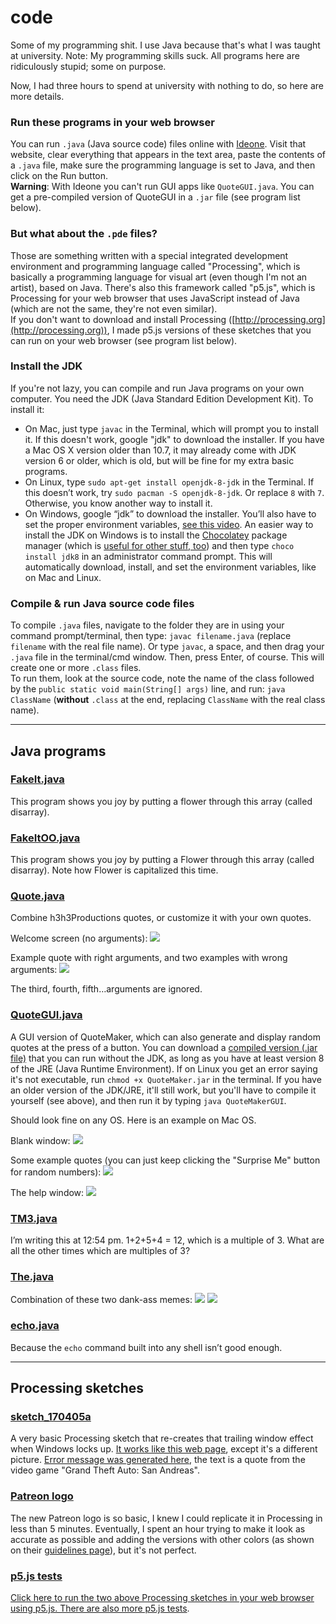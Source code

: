 # code
Some of my programming shit. I use Java because that's what I was taught at university. Note: My programming skills suck. All programs here are ridiculously stupid; some on purpose.

Now, I had three hours to spend at university with nothing to do, so here are more details.

### Run these programs in your web browser
You can run `.java` (Java source code) files online with [Ideone](http://ideone.com/). Visit that website, clear everything that appears in the text area, paste the contents of a `.java` file, make sure the programming language is set to Java, and then click on the Run button.    
**Warning**: With Ideone you can't run GUI apps like `QuoteGUI.java`. You can get a pre-compiled version of QuoteGUI in a `.jar` file (see program list below).

### But what about the `.pde` files?
Those are something written with a special integrated development environment and programming language called "Processing", which is basically a programming language for visual art (even though I'm not an artist), based on Java. There's also this framework called "p5.js", which is Processing for your web browser that uses JavaScript instead of Java (which are not the same, they're not even similar).    
If you don't want to download and install Processing ([http://processing.org](http://processing.org)), I made p5.js versions of these sketches that you can run on your web browser (see program list below).

### Install the JDK
If you're not lazy, you can compile and run Java programs on your own computer. You need the JDK (Java Standard Edition Development Kit). To install it:
* On Mac, just type `javac` in the Terminal, which will prompt you to install it. If this doesn't work, google "jdk" to download the installer. If you have a Mac OS X version older than 10.7, it may already come with JDK version 6 or older, which is old, but will be fine for my extra basic programs.
* On Linux, type `sudo apt-get install openjdk-8-jdk` in the Terminal. If this doesn’t work, try `sudo pacman -S openjdk-8-jdk`. Or replace `8` with `7`. Otherwise, you know another way to install it.
* On Windows, google “jdk” to download the installer. You’ll also have to set the proper environment variables, [see this video](https://www.youtube.com/watch?v=pV1mm1m58z0). An easier way to install the JDK on Windows is to install the [Chocolatey](https://chocolatey.org/) package manager (which is [useful for other stuff, too](https://chocolatey.org/packages)) and then type `choco install jdk8` in an administrator command prompt. This will automatically download, install, and set the environment variables, like on Mac and Linux.

### Compile & run Java source code files
To compile `.java` files, navigate to the folder they are in using your command prompt/terminal, then type: `javac filename.java` (replace `filename` with the real file name). Or type `javac`, a space, and then drag your `.java` file in the terminal/cmd window. Then, press Enter, of course. This will create one or more `.class` files.    
To run them, look at the source code, note the name of the class followed by the `public static void main(String[] args)` line, and run: `java ClassName` (**without** `.class` at the end, replacing `ClassName` with the real class name).


- - - -

## Java programs

### [FakeIt.java](https://github.com/tcg96/code/blob/master/FakeIt.java)
This program shows you joy by putting a flower through this array (called disarray).

### [FakeItOO.java](https://github.com/tcg96/code/blob/master/FakeItOO.java)
This program shows you joy by putting a Flower through this array (called disarray). Note how Flower is capitalized this time.

### [Quote.java](https://github.com/tcg96/code/blob/master/Quote.java)
Combine h3h3Productions quotes, or customize it with your own quotes.

Welcome screen (no arguments):
![](readmeimages/QMwelcome.png)

Example quote with right arguments, and two examples with wrong arguments:
![](readmeimages/QMexamples.png)

The third, fourth, fifth…arguments are ignored.

### [QuoteGUI.java](https://github.com/tcg96/code/blob/master/QuoteGUI.java)
A GUI version of QuoteMaker, which can also generate and display random quotes at the press of a button. You can download a [compiled version (.jar file)](https://github.com/tcg96/code/raw/master/QuoteMaker.jar) that you can run without the JDK, as long as you have at least version 8 of the JRE (Java Runtime Environment). If on Linux you get an error saying it's not executable, run `chmod +x QuoteMaker.jar` in the terminal. If you have an older version of the JDK/JRE, it'll still work, but you'll have to compile it yourself (see above), and then run it by typing `java QuoteMakerGUI`.

Should look fine on any OS. Here is an example on Mac OS.

Blank window:
![](readmeimages/qm1.png)

Some example quotes (you can just keep clicking the "Surprise Me" button for random numbers):
![](readmeimages/qm2.png)

The help window:
![](readmeimages/qm3.png)

### [TM3.java](https://github.com/tcg96/code/blob/master/TM3.java)
I’m writing this at 12:54 pm. 1+2+5+4 = 12, which is a multiple of 3. What are all the other times which are multiples of 3?

### [The.java](https://github.com/tcg96/code/blob/master/The.java)
Combination of these two dank-ass memes:
![](readmeimages/MX0wViJ.png)
![](readmeimages/The_spongebob.jpg)

### [echo.java](https://github.com/tcg96/code/blob/master/echo.java)
Because the `echo` command built into any shell isn’t good enough.



- - - -

## Processing sketches

### [sketch_170405a](https://github.com/tcg96/code/blob/master/sketch_170405a)
A very basic Processing sketch that re-creates that trailing window effect when Windows locks up. [It works like this web page](http://mrdoob.com/lab/javascript/effects/ie6/), except it's a different picture. [Error message was generated here](http://atom.smasher.org/error), the text is a quote from the video game "Grand Theft Auto: San Andreas".

### [Patreon logo](https://github.com/tcg96/code/blob/master/PatreonLogo)
The new Patreon logo is so basic, I knew I could replicate it in Processing in less than 5 minutes. Eventually, I spent an hour trying to make it look as accurate as possible and adding the versions with other colors (as shown on their [guidelines page](https://www.patreon.com/brand/guidelines)), but it's not perfect.

### [p5.js tests](http://tcg96.github.io/p5/)
[Click here to run the two above Processing sketches in your web browser using p5.js. There are also more p5.js tests](http://tcg96.github.io/p5/).